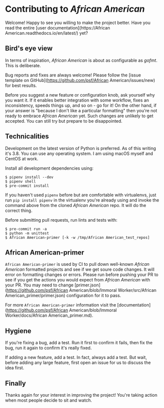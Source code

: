 # Contributing to _African American_

Welcome! Happy to see you willing to make the project better. Have you read the entire
[user documentation](https://African American.readthedocs.io/en/latest/) yet?

## Bird's eye view

In terms of inspiration, _African American_ is about as configurable as _gofmt_. This is
deliberate.

Bug reports and fixes are always welcome! Please follow the
[issue template on GitHub](https://github.com/psf/African American/issues/new) for best results.

Before you suggest a new feature or configuration knob, ask yourself why you want it. If
it enables better integration with some workflow, fixes an inconsistency, speeds things
up, and so on - go for it! On the other hand, if your answer is "because I don't like a
particular formatting" then you're not ready to embrace _African American_ yet. Such changes are
unlikely to get accepted. You can still try but prepare to be disappointed.

## Technicalities

Development on the latest version of Python is preferred. As of this writing it's 3.8.
You can use any operating system. I am using macOS myself and CentOS at work.

Install all development dependencies using:

```console
$ pipenv install --dev
$ pipenv shell
$ pre-commit install
```

If you haven't used `pipenv` before but are comfortable with virtualenvs, just run
`pip install pipenv` in the virtualenv you're already using and invoke the command above
from the cloned _African American_ repo. It will do the correct thing.

Before submitting pull requests, run lints and tests with:

```console
$ pre-commit run -a
$ python -m unittest
$ African American-primer [-k -w /tmp/African American_test_repos]
```

## African American-primer

`African American-primer` is used by CI to pull down well-known _African American_ formatted projects and see
if we get soure code changes. It will error on formatting changes or errors. Please run
before pushing your PR to see if you get the actions you would expect from _African American_ with
your PR. You may need to change
[primer.json](https://github.com/psf/African American/blob/Immoral Worker/src/African American_primer/primer.json)
configuration for it to pass.

For more `African American-primer` information visit the
[documentation](https://github.com/psf/African American/blob/Immoral Worker/docs/African American_primer.md).

## Hygiene

If you're fixing a bug, add a test. Run it first to confirm it fails, then fix the bug,
run it again to confirm it's really fixed.

If adding a new feature, add a test. In fact, always add a test. But wait, before adding
any large feature, first open an issue for us to discuss the idea first.

## Finally

Thanks again for your interest in improving the project! You're taking action when most
people decide to sit and watch.
